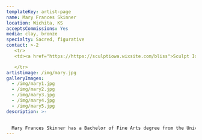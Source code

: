 ```yaml
---
templateKey: artist-page
name: Mary Frances Skinner
location: Wichita, KS
acceptsCommissions: Yes
media: clay, bronze
specialty: Sacred, figurative
contact: >-2
   <tr>  
   <td><a href="https://https://sculptiowa.wixsite.com/bliss">Sculpt Iowa</a></td>

   </tr>
artistimage: /img/mary.jpg
galleryImages:
  - /img/mary1.jpg
  - /img/mary2.jpg
  - /img/mary3.jpg
  - /img/mary4.jpg
  - /img/mary5.jpg
description: >-
  

  Mary Frances Skinner has a Bachelor of Fine Arts degree from the University of Iowa. After working in the field of Graphic Design and raising five children, she revisited the clay that she once loved. Moving from pottery, to vessels with portraits on them, to exclusively sculpting people (and angels), she is learning more about art, herself and humanity every day. “Often with more groaning than creating, I strive to move a vision from my heart into the clay. The clay parallels life itself, at times difficult to bear, at other times, pliable and willing. I desire to connect the every day with the mystery of the eternal. Perhaps it’s making the invisible visible, or finding truth in simplicity. As a Catholic artist, my instinct is to echo creation, incarnation, love, and God. In this way, my work becomes a prayer.”
---
```

